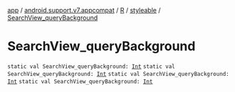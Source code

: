 [app](../../../index.md) / [android.support.v7.appcompat](../../index.md) / [R](../index.md) / [styleable](index.md) / [SearchView_queryBackground](.)

# SearchView_queryBackground

`static val SearchView_queryBackground: `[`Int`](https://kotlinlang.org/api/latest/jvm/stdlib/kotlin/-int/index.html)
`static val SearchView_queryBackground: `[`Int`](https://kotlinlang.org/api/latest/jvm/stdlib/kotlin/-int/index.html)
`static val SearchView_queryBackground: `[`Int`](https://kotlinlang.org/api/latest/jvm/stdlib/kotlin/-int/index.html)
`static val SearchView_queryBackground: `[`Int`](https://kotlinlang.org/api/latest/jvm/stdlib/kotlin/-int/index.html)